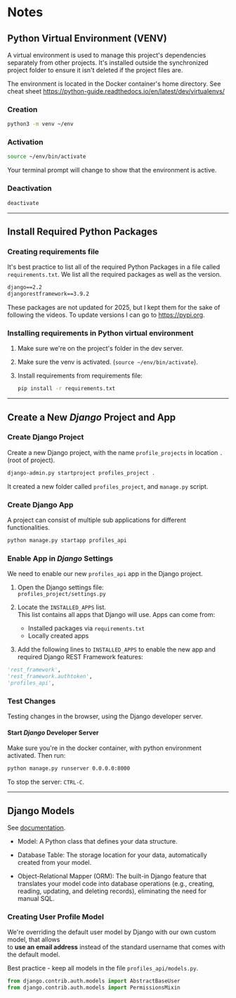 # Notes

## Python Virtual Environment (VENV)

A virtual environment is used to manage this project's dependencies separately from other projects. It's installed outside the synchronized project folder to ensure it isn't deleted if the project files are.

The environment is located in the Docker container's home directory.
See cheat sheet
<https://python-guide.readthedocs.io/en/latest/dev/virtualenvs/>

### Creation

```bash
python3 -m venv ~/env
```

### Activation

```bash
source ~/env/bin/activate
```

Your terminal prompt will change to show that the environment is active.

### Deactivation

```bash
deactivate
```

--------

## Install Required Python Packages

### Creating requirements file

It's best practice to list all of the required Python Packages in a file called `requirements.txt`.
We list all the required packages as well as the version.

```txt
django==2.2
djangorestframework==3.9.2
```

These packages are not updated for 2025, but I kept them for the sake of following the videos.
To update versions I can go to https://pypi.org.

### Installing requirements in Python virtual environment

1. Make sure we're on the project's folder in the dev server.

2. Make sure the venv is activated. (`source ~/env/bin/activate`).
3. Install requirements from requirements file: 

   ```bash
   pip install -r requirements.txt 
   ```

--------

## Create a New *Django* Project and App

### Create Django Project

Create a new Django project, with the name `profile_projects` in location `.` (root of project).

```bash
django-admin.py startproject profiles_project .
```

It created a new folder called `profiles_project`, and `manage.py` script. 

### Create Django App

A project can consist of multiple sub applications for different functionalities. 

```bash
python manage.py startapp profiles_api
```

### Enable App in *Django* Settings

We need to enable our new `profiles_api` app in the Django project.

1. Open the Django settings file:  
   `profiles_project/settings.py`

2. Locate the `INSTALLED_APPS` list.  
   This list contains all apps that Django will use. Apps can come from:
   - Installed packages via `requirements.txt`
   - Locally created apps

3. Add the following lines to `INSTALLED_APPS` to enable the new app and required Django REST Framework features:

```python
'rest_framework',
'rest_framework.authtoken',
'profiles_api',
```

### Test Changes

Testing changes in the browser, using the Django developer server.

#### Start *Django* Developer Server

Make sure you're in the docker container, with python environment activated. Then run:

```bash
python manage.py runserver 0.0.0.0:8000
```

To stop the server: `CTRL-C`.

--------

## Django Models

See [documentation](https://docs.djangoproject.com/en/1.11/topics/db/models/).

- Model: A Python class that defines your data structure.

- Database Table: The storage location for your data, automatically created from your model.

- Object-Relational Mapper (ORM): The built-in Django feature that translates your model code into database operations (e.g., creating, reading, updating, and deleting records), eliminating the need for manual SQL.

### Creating User Profile Model 

We're overriding the default user model by Django with our own custom model, that allows \
to **use an email address** instead of the standard username that comes with the default model.

Best practice - keep all models in the file `profiles_api/models.py`.

```python
from django.contrib.auth.models import AbstractBaseUser
from django.contrib.auth.models import PermissionsMixin
```